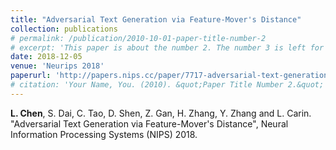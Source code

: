 ```yaml
---
title: "Adversarial Text Generation via Feature-Mover's Distance"
collection: publications
# permalink: /publication/2010-10-01-paper-title-number-2
# excerpt: 'This paper is about the number 2. The number 3 is left for future work.'
date: 2018-12-05
venue: 'Neurips 2018'
paperurl: 'http://papers.nips.cc/paper/7717-adversarial-text-generation-via-feature-movers-distance.pdf'
# citation: 'Your Name, You. (2010). &quot;Paper Title Number 2.&quot; <i>Journal 1</i>. 1(2).'
---
```

**L. Chen**, S. Dai, C. Tao, D. Shen, Z. Gan, H. Zhang, Y. Zhang and L. Carin. "Adversarial Text Generation via Feature-Mover's Distance", Neural Information Processing Systems (NIPS) 2018.
